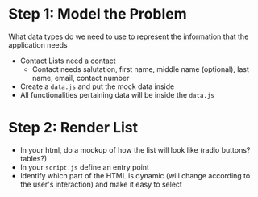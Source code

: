 # Step 1: Model the Problem
What data types do we need to use to represent the information that the application needs
* Contact Lists need a contact
    * Contact needs salutation, first name, middle name (optional), last name, email, contact number
* Create a `data.js` and put the mock data inside
* All functionalities pertaining data will be inside the `data.js`

# Step 2: Render List
* In your html, do a mockup of how the list will look like (radio buttons? tables?)
* In your `script.js` define an entry point
* Identify which part of the HTML is dynamic (will change according to the user's interaction) and make it easy to select